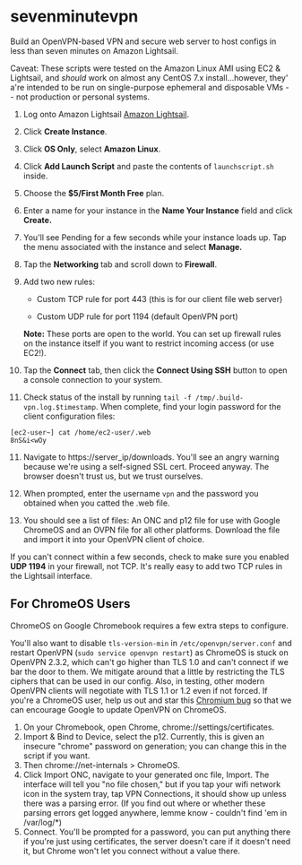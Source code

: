 sevenminutevpn
==============

Build an OpenVPN-based VPN and secure web server to host configs in less than seven minutes on Amazon Lightsail.

Caveat: These scripts were tested on the Amazon Linux AMI using EC2 & Lightsail, and *should* work on almost any CentOS 7.x install...however, they' a're intended to be run on single-purpose ephemeral and disposable VMs -- not production or personal systems.

1. Log onto Amazon Lightsail [Amazon Lightsail](https://lightsail.aws.amazon.com).

2. Click **Create Instance**.

3. Click **OS Only**, select **Amazon Linux**.

4. Click **Add Launch Script** and paste the contents of ``launchscript.sh`` inside.

5. Choose the **$5/First Month Free** plan.

6. Enter a name for your instance in the **Name Your Instance** field and click **Create.**

7. You'll see Pending for a few seconds while your instance loads up. Tap the menu associated with the instance and select **Manage.**

7. Tap the **Networking** tab and scroll down to **Firewall**.

8. Add two new rules:

   - Custom TCP rule for port 443 (this is for our client file web server)

   - Custom UDP rule for port 1194 (default OpenVPN port)

   **Note:** These ports are open to the world. You can set up firewall rules on
   the instance itself if you want to restrict incoming access (or use EC2!).

9. Tap the **Connect** tab, then click the **Connect Using SSH** button to open a console connection to your system.

10. Check status of the install by running ``tail -f /tmp/.build-vpn.log.$timestamp``. When complete, find your login password for the client configuration files:

   ```
   [ec2-user~] cat /home/ec2-user/.web
   8nS&i<wOy
   ```
11. Navigate to https://server_ip/downloads. You'll see an angry warning because we're using a self-signed SSL cert. Proceed anyway. The browser doesn't trust us, but we trust ourselves.

12. When prompted, enter the username ``vpn`` and the password you obtained when you catted the .web file.

13. You should see a list of files: An ONC and p12 file for use with Google ChromeOS and an OVPN file for all other platforms. Download the file and import it into your OpenVPN client of choice.

If you can't connect within a few seconds, check to make sure you enabled **UDP 1194** in your firewall, not TCP. It's really easy to add two TCP rules in the Lightsail interface.



For ChromeOS Users
------------------

ChromeOS on Google Chromebook requires a few extra steps to configure.

You'll also want to disable ``tls-version-min`` in ``/etc/openvpn/server.conf`` and restart OpenVPN (``sudo service openvpn restart``) as ChromeOS is stuck on OpenVPN 2.3.2, which can't go higher than TLS 1.0 and can't connect if we bar the door to them. We mitigate around that a little by restricting the TLS ciphers that can be used in our config. Also, in testing, other modern OpenVPN clients will negotiate with TLS 1.1 or 1.2 even if not forced. If you're a ChromeOS user, help us out and star this [Chromium bug](https://bugs.chromium.org/p/chromium/issues/detail?id=707517) so that we can encourage Google to update OpenVPN on ChromeOS.

1. On your Chromebook, open Chrome, chrome://settings/certificates.
2. Import & Bind to Device, select the p12. Currently, this is given an insecure "chrome" password on generation; you can change this in the script if you want.
3. Then chrome://net-internals > ChromeOS.
4. Click Import ONC, navigate to your generated onc file, Import. The interface will tell you "no file chosen," but if you tap your wifi network icon in the system tray, tap VPN Connections, it should show up unless there was a parsing error. (If you find out where or whether these parsing errors get logged anywhere, lemme know - couldn't find 'em in /var/log/\*)
5. Connect. You'll be prompted for a password, you can put anything there if you're just using certificates, the server doesn't care if it doesn't need it, but Chrome won't let you connect without a value there.
